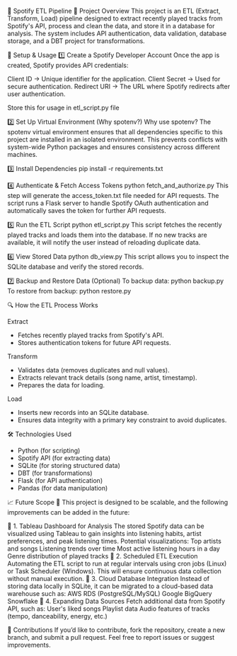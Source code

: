 🎵 Spotify ETL Pipeline
📌 Project Overview
This project is an ETL (Extract, Transform, Load) pipeline designed to extract recently played tracks from Spotify's API, process and clean the data, and store it in a database for analysis. 
The system includes API authentication, data validation, database storage, and a DBT project for transformations.


🚀 Setup & Usage
1️⃣ Create a Spotify Developer Account
Once the app is created, Spotify provides API credentials:

Client ID → Unique identifier for the application.
Client Secret → Used for secure authentication.
Redirect URI → The URL where Spotify redirects after user authentication.

Store this for usage in etl_script.py file

2️⃣ Set Up Virtual Environment (Why spotenv?)
Why use spotenv?
The spotenv virtual environment ensures that all dependencies specific to this project are installed in an isolated environment. 
This prevents conflicts with system-wide Python packages and ensures consistency across different machines.

3️⃣ Install Dependencies
pip install -r requirements.txt

4️⃣ Authenticate & Fetch Access Tokens
python fetch_and_authorize.py
This step will generate the access_token.txt file needed for API requests.
The script runs a Flask server to handle Spotify OAuth authentication and automatically saves the token for further API requests.

5️⃣ Run the ETL Script
python etl_script.py
This script fetches the recently played tracks and loads them into the database.
If no new tracks are available, it will notify the user instead of reloading duplicate data.

6️⃣ View Stored Data
python db_view.py
This script allows you to inspect the SQLite database and verify the stored records.

7️⃣ Backup and Restore Data (Optional)
To backup data:
python backup.py
To restore from backup:
python restore.py


🔍 How the ETL Process Works

Extract

- Fetches recently played tracks from Spotify's API.
- Stores authentication tokens for future API requests.

Transform

- Validates data (removes duplicates and null values).
- Extracts relevant track details (song name, artist, timestamp).
- Prepares the data for loading.

Load

- Inserts new records into an SQLite database.
- Ensures data integrity with a primary key constraint to avoid duplicates.

🛠️ Technologies Used

- Python (for scripting)
- Spotify API (for extracting data)
- SQLite (for storing structured data)
- DBT (for transformations)
- Flask (for API authentication)
- Pandas (for data manipulation)

📈 Future Scope 🚀
This project is designed to be scalable, and the following improvements can be added in the future:

🔹 1. Tableau Dashboard for Analysis
The stored Spotify data can be visualized using Tableau to gain insights into listening habits, artist preferences, and peak listening times.
Potential visualizations:
Top artists and songs
Listening trends over time
Most active listening hours in a day
Genre distribution of played tracks
🔹 2. Scheduled ETL Execution
Automating the ETL script to run at regular intervals using cron jobs (Linux) or Task Scheduler (Windows).
This will ensure continuous data collection without manual execution.
🔹 3. Cloud Database Integration
Instead of storing data locally in SQLite, it can be migrated to a cloud-based data warehouse such as:
AWS RDS (PostgreSQL/MySQL)
Google BigQuery
Snowflake
🔹 4. Expanding Data Sources
Fetch additional data from Spotify API, such as:
User's liked songs
Playlist data
Audio features of tracks (tempo, danceability, energy, etc.)

🤝 Contributions
If you’d like to contribute, fork the repository, create a new branch, and submit a pull request.
Feel free to report issues or suggest improvements.
